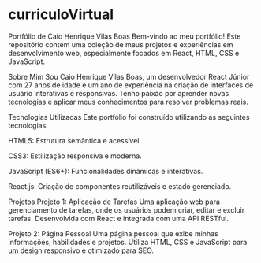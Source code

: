 # curriculoVirtual

Portfólio de Caio Henrique Vilas Boas
Bem-vindo ao meu portfólio! Este repositório contém uma coleção de meus projetos e experiências em desenvolvimento web, especialmente focados em React, HTML, CSS e JavaScript.

Sobre Mim
Sou Caio Henrique Vilas Boas, um desenvolvedor React Júnior com 27 anos de idade e um ano de experiência na criação de interfaces de usuário interativas e responsivas. Tenho paixão por aprender novas tecnologias e aplicar meus conhecimentos para resolver problemas reais.

Tecnologias Utilizadas
Este portfólio foi construído utilizando as seguintes tecnologias:

HTML5: Estrutura semântica e acessível.

CSS3: Estilização responsiva e moderna.

JavaScript (ES6+): Funcionalidades dinâmicas e interativas.

React.js: Criação de componentes reutilizáveis e estado gerenciado.

Projetos
Projeto 1: Aplicação de Tarefas
Uma aplicação web para gerenciamento de tarefas, onde os usuários podem criar, editar e excluir tarefas. Desenvolvida com React e integrada com uma API RESTful.

Projeto 2: Página Pessoal
Uma página pessoal que exibe minhas informações, habilidades e projetos. Utiliza HTML, CSS e JavaScript para um design responsivo e otimizado para SEO.
